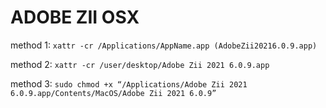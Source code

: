 # ADOBE ZII OSX

method 1: 
``` xattr -cr /Applications/AppName.app (AdobeZii20216.0.9.app) ```

method 2: 
``` xattr -cr /user/desktop/Adobe Zii 2021 6.0.9.app ```

method 3:
``` sudo chmod +x “/Applications/Adobe Zii 2021 6.0.9.app/Contents/MacOS/Adobe Zii 2021 6.0.9” ```
